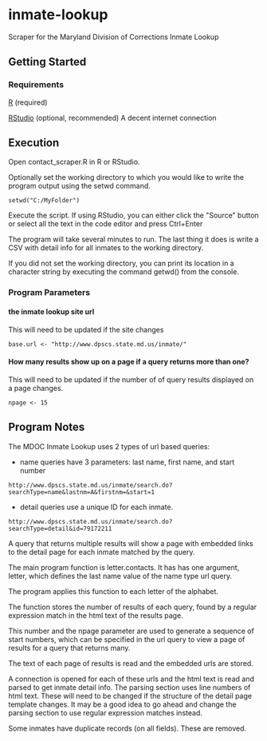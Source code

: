 # inmate-lookup
Scraper for the Maryland Division of Corrections Inmate Lookup

## Getting Started
### Requirements
[R](https://www.r-project.org/) (required) 

[RStudio](https://www.rstudio.com/products/rstudio/download/) (optional, recommended) 
A decent internet connection


## Execution

Open contact_scraper.R in R or RStudio.

Optionally set the working directory to which you would like to write the program output using the setwd command.

```
setwd("C:/MyFolder")
```

Execute the script. If using RStudio, you can either click the "Source" button or select all the text in the code editor and press Ctrl+Enter

The program will take several minutes to run. The last thing it does is write a CSV with detail info for all inmates to the working directory.

If you did not set the working directory, you can print its location in a character string by executing the command getwd() from the console.


### Program Parameters

#### the inmate lookup site url

This will need to be updated if the site changes

```
base.url <- "http://www.dpscs.state.md.us/inmate/"
```


#### How many results show up on a page if a query returns more than one?

This will need to be updated if the number of of query results displayed on a page changes.

```
npage <- 15
```

## Program Notes

The MDOC Inmate Lookup uses 2 types of url based queries:

* name queries have 3 parameters: last name, first name, and start number

```
http://www.dpscs.state.md.us/inmate/search.do?searchType=name&lastnm=A&firstnm=&start=1
```

* detail  queries use a unique ID for each inmate.

```
http://www.dpscs.state.md.us/inmate/search.do?searchType=detail&id=79172211
```

A query that returns multiple results will show a page with embedded links to the detail page for each inmate matched by the query.


The main program function is letter.contacts. It has has one argument, letter, which defines the last name value of the name type url query.

The program applies this function to each letter of the alphabet. 

The function stores the number of results of each query, found by a regular expression match in the html text of the results page.

This number and the npage parameter are used to generate a sequence of start numbers, which can be specified in the url query to view a page of results for a query that returns many.

The text of each page of results is read and the embedded urls are stored.

A connection is opened for each of these urls and the html text is read and parsed to get inmate detail info. The parsing section uses line numbers of html text. These will need to be changed if the structure of the detail page template changes. It may be a good idea to go ahead and change the parsing section to use regular expression matches instead.
  
Some inmates have duplicate records (on all fields). These are removed.

